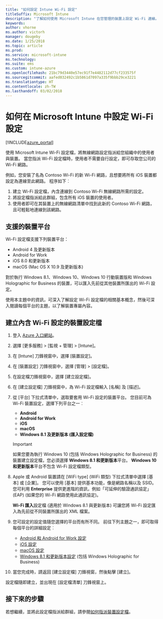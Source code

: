 ```yaml
---
title: "如何設定 Intune Wi-Fi 設定"
titleSuffix: Microsoft Intune
description: "了解如何使用 Microsoft Intune 在您管理的裝置上設定 Wi-Fi 連線。"
keywords: 
author: vhorne
ms.author: victorh
manager: dougeby
ms.date: 1/25/2018
ms.topic: article
ms.prod: 
ms.service: microsoft-intune
ms.technology: 
ms.suite: ems
ms.custom: intune-azure
ms.openlocfilehash: 21bc79d3440e57ec91f7e4482112d77cf233575f
ms.sourcegitcommit: aafed032492c1b5861d7097a335f9bbb29ce3221
ms.translationtype: HT
ms.contentlocale: zh-TW
ms.lasthandoff: 03/02/2018
---
```

# <a name="how-to-configure-wi-fi-settings-in-microsoft-intune"></a>如何在 Microsoft Intune 中設定 Wi-Fi 設定

[!INCLUDE[azure_portal](./includes/azure_portal.md)]

使用 Microsoft Intune Wi-Fi 設定檔，將無線網路設定指派給您組織中的使用者與裝置。 當您指派 Wi-Fi 設定檔時，使用者不需要自行設定，即可存取您公司的 Wi-Fi 網路。

例如，您安裝了名為 Contoso Wi-Fi 的新 Wi-Fi 網路，且想要將所有 iOS 裝置都設定為連線至此網路。 程序如下︰

1. 建立 Wi-Fi 設定檔，內含連線到 Contoso Wi-Fi 無線網路所需的設定。
2. 將設定檔指派給此群組，包含所有 iOS 裝置的使用者。
3. 使用者即可在其裝置上的無線網路清單中找到此新的 Contoso Wi-Fi 網路，且可輕鬆地連線到該網路。

## <a name="supported-device-platforms"></a>支援的裝置平台

Wi-Fi 設定檔支援下列裝置平台：

- Android 4 及更新版本
- Android for Work
- iOS 8.0 和更新版本
- macOS (Mac OS X 10.9 及更新版本)

對於執行 Windows 8.1、Windows 10、Windows 10 行動裝置版和 Windows Holographic for Business 的裝置，可以匯入先前從其他裝置所匯出的 Wi-Fi 設定。

使用本主題中的資訊，可深入了解設定 Wi-Fi 設定檔的相關基本概念，然後可深入閱讀每個平台的主題，以了解裝置專屬內容。

## <a name="create-a-device-profile-containing-wi-fi-settings"></a>建立內含 Wi-Fi 設定的裝置設定檔

1. 登入 [Azure 入口網站](https://portal.azure.com)。
2. 選擇 [更多服務]  >  [監視 + 管理]  >  [Intune]。
3. 在 [Intune] 刀鋒視窗中，選擇 [裝置設定]。
2. 在 [裝置設定] 刀鋒視窗中，選擇 [管理]  >  [設定檔]。
3. 在設定檔刀鋒視窗中，選擇 [建立設定檔]。
4. 在 [建立設定檔] 刀鋒視窗中，為 Wi-Fi 設定檔輸入 [名稱] 及 [描述]。
5. 從 [平台] 下拉式清單中，選取要套用 Wi-Fi 設定的裝置平台。 您目前可為 Wi-Fi 裝置設定，選擇下列平台之一︰
    - **Android**
    - **Android for Work**
    - **iOS**
    - **macOS**
    - **Windows 8.1 及更新版本 (匯入設定檔)**

   > [!IMPORTANT]
   > 如果您要為執行 Windows 10 (包括 Windows Holographic for Business) 的裝置建立設定檔，您必須選擇 **Windows 8.1 和更新版本**平台。 **Windows 10 和更新版本**平台不包含 Wi-Fi 設定檔類型。 

6. Apple 或 Android 裝置請在 [WiFi type] (WiFi 類型) 下拉式清單中選擇 [基本] 或 [企業]。 您可以使用 [基本] 提供基本功能，像是網路名稱以及 SSID。 您可利用 **Enterprise** 提供更進階的資訊，例如「可延伸的驗證通訊協定」(EAP) (如果您的 Wi-Fi 網路使用此通訊協定)。 

   **Wi-Fi 匯入**設定檔 (適用於 Windows 8.1 與更新版本) 可讓您將 Wi-Fi 設定匯入為先前從不同裝置所匯出的 XML 檔案。
1. 您可設定的設定值隨您選擇的平台而有所不同。 前往下列主題之一，即可取得每個平台的詳細設定︰
    - [Android 和 Android for Work 設定](wi-fi-settings-android.md)
    - [iOS 設定](wi-fi-settings-ios.md)
    - [macOS 設定](wi-fi-settings-macos.md)
    - [Windows 8.1 和更新版本設定](wi-fi-settings-import-windows-8-1.md) (包括 Windows Holographic for Business)
1. 當您完成時，請返回 [建立設定檔] 刀鋒視窗，然後點擊 [建立]。

設定檔隨即建立，並出現在 [設定檔清單] 刀鋒視窗上。

## <a name="next-steps"></a>接下來的步驟

若想繼續，並將此設定檔指派給群組，請參閱[如何指派裝置設定檔](device-profile-assign.md)。
